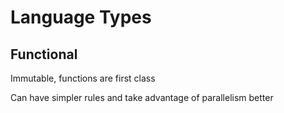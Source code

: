 # Language Types

## Functional

Immutable, functions are first class 

Can have simpler rules and take advantage of parallelism better